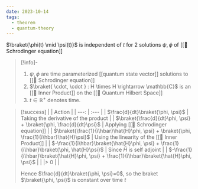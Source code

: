 ```yaml
---
date: 2023-10-14
tags:
  - theorem
  - quantum-theory
---
```

$\braket{\phi(t) \mid \psi(t)}$ is independent of $t$ for 2 solutions $\psi, \phi$  of [[📕 Schrodinger equation]]

>[!info]-
> 1. $\psi, \phi$ are time parameterized [[quantum state vector]] solutions to [[📕 Schrodinger equation]]
> 2. $\braket{ \cdot, \cdot } : H \times H \rightarrow \mathbb{C}$ is an [[📘 Inner Product]] on the [[📘 Quantum Hilbert Space]] 
> 3. $t \in \mathbb{R}^+$ denotes time.

>[!success]
> |  | Action |
> | ---: | :--- |
> | $\frac{d}{dt}\braket{\phi, \psi}$ | Taking the derivative of the product |
> | $\braket{\frac{d}{dt}\phi, \psi} + \braket{\phi, \frac{d}{dt}\psi}$ | Applying [[📕 Schrodinger equation]] |
> | $\braket{\frac{1}{i\hbar}\hat{H}\phi, \psi} + \braket{\phi, \frac{1}{i\hbar}\hat{H}\psi}$ | Using the linearity of the [[📘 Inner Product]] |
> | $-\frac{1}{i\hbar}\braket{\hat{H}\phi, \psi} + \frac{1}{i\hbar}\braket{\phi, \hat{H}\psi}$ | Since $\hat H$ is self adjoint |
> | $-\frac{1}{i\hbar}\braket{\hat{H}\phi, \psi} + \frac{1}{i\hbar}\braket{\hat{H}\phi, \psi}$ | |
|>  $0$ |  |
> 
> Hence $\frac{d}{dt}\braket{\phi, \psi}=0$, so the braket $\braket{\phi, \psi}$ is constant over time $t$


